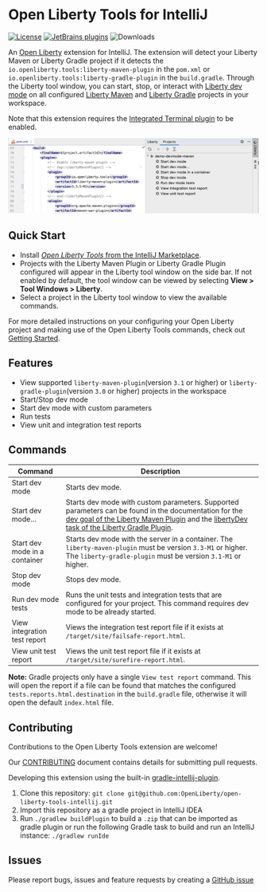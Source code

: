 # Open Liberty Tools for IntelliJ

[plugin-repo]: https://plugins.jetbrains.com/plugin/14856-open-liberty-tools

[plugin-version-svg]: https://img.shields.io/jetbrains/plugin/v/14856-open-liberty-tools.svg

[![License](https://img.shields.io/badge/License-EPL%202.0-red.svg?label=license&logo=eclipse)](https://www.eclipse.org/legal/epl-2.0/)
[![JetBrains plugins][plugin-version-svg]][plugin-repo]
![Downloads](https://img.shields.io/jetbrains/plugin/d/14856-open-liberty-tools)

An [Open Liberty](https://openliberty.io/) extension for IntelliJ. The extension will detect your Liberty Maven or
Liberty Gradle project if it detects the `io.openliberty.tools:liberty-maven-plugin` in the `pom.xml` or
`io.openliberty.tools:liberty-gradle-plugin` in the `build.gradle`. Through the Liberty tool window, you can start,
stop, or interact with [Liberty dev mode](https://openliberty.io/docs/latest/development-mode.html) on all configured
[Liberty Maven](https://github.com/OpenLiberty/ci.maven/blob/master/docs/dev.md#dev)
and [Liberty Gradle](https://github.com/OpenLiberty/ci.gradle/blob/master/docs/libertyDev.md) projects in your
workspace.

Note that this extension requires the [Integrated Terminal plugin](https://plugins.jetbrains.com/plugin/13123-terminal)
to be enabled.

![Open Liberty Tools Extension](docs/images/open-liberty-tools.png)

## Quick Start

- Install [_Open Liberty
  Tools_ from the IntelliJ Marketplace](https://plugins.jetbrains.com/plugin/14856-open-liberty-tools).
- Projects with the Liberty Maven Plugin or Liberty Gradle Plugin configured will appear in the Liberty tool window on
  the side bar. If not enabled by default, the tool window can be viewed by selecting **View > Tool Windows > Liberty**.
- Select a project in the Liberty tool window to view the available commands.

For more detailed instructions on your configuring your Open Liberty project and making use of the Open Liberty Tools
commands, check out [Getting Started](docs/GettingStarted.md).

## Features

- View supported `liberty-maven-plugin`(version `3.1` or higher) or `liberty-gradle-plugin`(version `3.0` or higher)
  projects in the workspace
- Start/Stop dev mode
- Start dev mode with custom parameters
- Run tests
- View unit and integration test reports

## Commands

| Command                      | Description                                                                                                                                                                                                                                                                                                                  |
| ---------------------------- | ---------------------------------------------------------------------------------------------------------------------------------------------------------------------------------------------------------------------------------------------------------------------------------------------------------------------------- |
| Start dev mode                        | Starts dev mode.                                                                                                                                                                                                                                                                                                             |
| Start dev mode…                     | Starts dev mode with custom parameters. Supported parameters can be found in the documentation for the [dev goal of the Liberty Maven Plugin](https://github.com/OpenLiberty/ci.maven/blob/master/docs/dev.md#additional-parameters) and the [libertyDev task of the Liberty Gradle Plugin](https://github.com/OpenLiberty/ci.gradle/blob/master/docs/libertyDev.md#command-line-parameters). |
| Start dev mode in a container                        | Starts dev mode with the server in a container. The `liberty-maven-plugin` must be version `3.3-M1` or higher. The `liberty-gradle-plugin` must be version `3.1-M1` or higher.
| Stop dev mode                         | Stops dev mode.                                                                                                                                                                                                                                                                                                              |
| Run dev mode tests                    | Runs the unit tests and integration tests that are configured for your project. This command requires dev mode to be already started.                                                                                                                                                                                        |
| View integration test report | Views the integration test report file if it exists at `/target/site/failsafe-report.html`.                                                                                                                                                                                                                                                                                      |
| View unit test report        | Views the unit test report file if it exists at `/target/site/surefire-report.html`.                                                                                                                                                                                                                                                                                             |

**Note:** Gradle projects only have a single `View test report` command. This will open the report if a file can be
found that matches the configured `tests.reports.html.destination` in the `build.gradle` file, otherwise it will open
the default `index.html` file.

## Contributing

Contributions to the Open Liberty Tools extension are welcome!

Our [CONTRIBUTING](CONTRIBUTING.md) document contains details for submitting pull requests.

Developing this extension using the
built-in [gradle-intellij-plugin](https://github.com/JetBrains/gradle-intellij-plugin/).

1. Clone this repository: `git clone git@github.com:OpenLiberty/open-liberty-tools-intellij.git`
2. Import this repository as a gradle project in IntelliJ IDEA
3. Run `./gradlew buildPlugin` to build a `.zip` that can be imported as gradle plugin or run the following Gradle task
   to build and run an IntelliJ instance:
   `./gradlew runIde`

## Issues

Please report bugs, issues and feature requests by creating
a [GitHub issue](https://github.com/OpenLiberty/open-liberty-tools-intellij/issues)